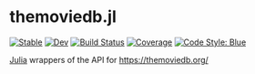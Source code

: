 # themoviedb.jl

[![Stable](https://img.shields.io/badge/docs-stable-blue.svg)](https://dmbates.github.io/themoviedb.jl/stable/)
[![Dev](https://img.shields.io/badge/docs-dev-blue.svg)](https://dmbates.github.io/themoviedb.jl/dev/)
[![Build Status](https://github.com/dmbates/themoviedb.jl/actions/workflows/CI.yml/badge.svg?branch=main)](https://github.com/dmbates/themoviedb.jl/actions/workflows/CI.yml?query=branch%3Amain)
[![Coverage](https://codecov.io/gh/dmbates/themoviedb.jl/branch/main/graph/badge.svg)](https://codecov.io/gh/dmbates/themoviedb.jl)
[![Code Style: Blue](https://img.shields.io/badge/code%20style-blue-4495d1.svg)](https://github.com/invenia/BlueStyle)

[Julia](https://julialang.org) wrappers of the API for https://themoviedb.org/

